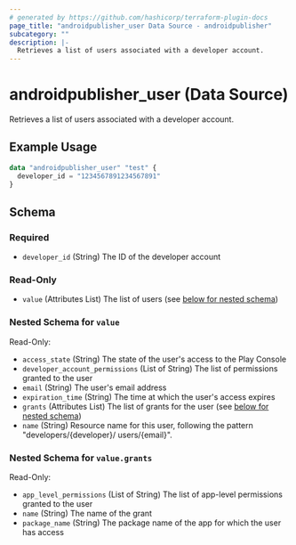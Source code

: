 ```yaml
---
# generated by https://github.com/hashicorp/terraform-plugin-docs
page_title: "androidpublisher_user Data Source - androidpublisher"
subcategory: ""
description: |-
  Retrieves a list of users associated with a developer account.
---
```


# androidpublisher_user (Data Source)

Retrieves a list of users associated with a developer account.

## Example Usage

```terraform
data "androidpublisher_user" "test" {
  developer_id = "1234567891234567891"
}
```

<!-- schema generated by tfplugindocs -->
## Schema

### Required

- `developer_id` (String) The ID of the developer account

### Read-Only

- `value` (Attributes List) The list of users (see [below for nested schema](#nestedatt--value))

<a id="nestedatt--value"></a>
### Nested Schema for `value`

Read-Only:

- `access_state` (String) The state of the user's access to the Play Console
- `developer_account_permissions` (List of String) The list of permissions granted to the user
- `email` (String) The user's email address
- `expiration_time` (String) The time at which the user's access expires
- `grants` (Attributes List) The list of grants for the user (see [below for nested schema](#nestedatt--value--grants))
- `name` (String) Resource name for this user, following the pattern "developers/{developer}/ users/{email}".

<a id="nestedatt--value--grants"></a>
### Nested Schema for `value.grants`

Read-Only:

- `app_level_permissions` (List of String) The list of app-level permissions granted to the user
- `name` (String) The name of the grant
- `package_name` (String) The package name of the app for which the user has access
